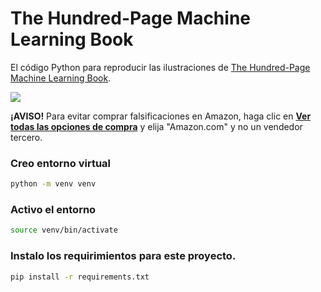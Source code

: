 # The Hundred-Page Machine Learning Book
El código Python para reproducir las ilustraciones de [The Hundred-Page Machine Learning Book](http://themlbook.com/).

![](http://themlbook.com/images/og-image3.png)

**¡AVISO!** Para evitar comprar falsificaciones en Amazon, haga clic en **[Ver todas las opciones de compra](https://www.amazon.com/gp/offer-listing/199957950X/)** y elija "Amazon.com" y no un vendedor tercero.


### Creo entorno virtual

```bash
python -m venv venv
```

### Activo el entorno

```bash
source venv/bin/activate
```

### Instalo los requirimientos para este proyecto.

```bash
pip install -r requirements.txt
```